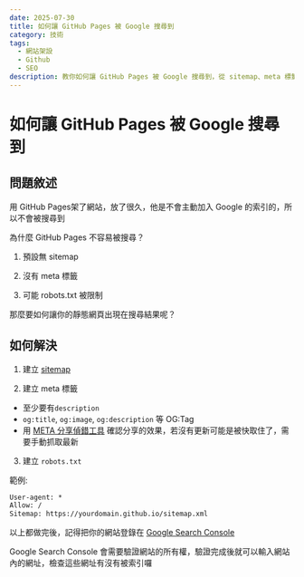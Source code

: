 ```yaml
---
date: 2025-07-30
title: 如何讓 GitHub Pages 被 Google 搜尋到
category: 技術
tags:
  - 網站架設
  - Github
  - SEO
description: 教你如何讓 GitHub Pages 被 Google 搜尋到，從 sitemap、meta 標籤到 robots.txt 的設定，搭配 Google Search Console 提高網站能見度與 SEO 成效。
---
```


# 如何讓 GitHub Pages 被 Google 搜尋到

## 問題敘述

用 GitHub Pages架了網站，放了很久，他是不會主動加入 Google 的索引的，所以不會被搜尋到

為什麼 GitHub Pages 不容易被搜尋？

1. 預設無 sitemap

2. 沒有 meta 標籤

3. 可能 robots.txt 被限制

那麼要如何讓你的靜態網頁出現在搜尋結果呢？

## 如何解決

1. 建立 [sitemap](https://www.xml-sitemaps.com/)

2. 建立 meta 標籤

- 至少要有`description`
- `og:title`, `og:image`, `og:description` 等 OG:Tag
- 用 [META 分享偵錯工具](https://developers.facebook.com/tools/debug/) 確認分享的效果，若沒有更新可能是被快取住了，需要手動抓取最新

3. 建立 `robots.txt`

範例:

```txt
User-agent: *
Allow: /
Sitemap: https://yourdomain.github.io/sitemap.xml
```

以上都做完後，記得把你的網站登錄在 [Google Search Console](https://search.google.com/search-console/)

Google Search Console 會需要驗證網站的所有權，驗證完成後就可以輸入網站內的網址，檢查這些網址有沒有被索引囉
